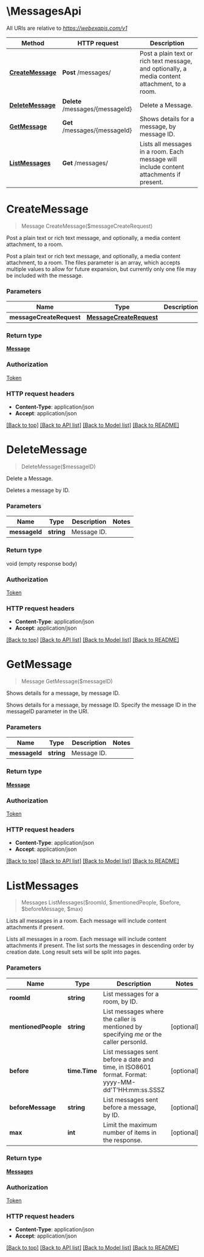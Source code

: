 # \MessagesApi

All URIs are relative to *https://webexapis.com/v1*

Method | HTTP request | Description
------------- | ------------- | -------------
[**CreateMessage**](MessagesApi.md#CreateMessage) | **Post** /messages/ | Post a plain text or rich text message, and optionally, a media content attachment, to a room.
[**DeleteMessage**](MessagesApi.md#DeleteMessage) | **Delete** /messages/{messageId} | Delete a Message.
[**GetMessage**](MessagesApi.md#GetMessage) | **Get** /messages/{messageId} | Shows details for a message, by message ID.
[**ListMessages**](MessagesApi.md#ListMessages) | **Get** /messages/ | Lists all messages in a room. Each message will include content attachments if present.


# **CreateMessage**
> Message CreateMessage($messageCreateRequest)

Post a plain text or rich text message, and optionally, a media content attachment, to a room.

Post a plain text or rich text message, and optionally, a media content attachment, to a room. The files parameter is an array, which accepts multiple values to allow for future expansion, but currently only one file may be included with the message. 


### Parameters

Name | Type | Description  | Notes
------------- | ------------- | ------------- | -------------
 **messageCreateRequest** | [**MessageCreateRequest**](MessageCreateRequest.md)|  | 

### Return type

[**Message**](Message.md)

### Authorization

[Token](../README.md#Token)

### HTTP request headers

 - **Content-Type**: application/json
 - **Accept**: application/json

[[Back to top]](#) [[Back to API list]](../README.md#documentation-for-api-endpoints) [[Back to Model list]](../README.md#documentation-for-models) [[Back to README]](../README.md)

# **DeleteMessage**
> DeleteMessage($messageID)

Delete a Message.

Deletes a message by ID.


### Parameters

Name | Type | Description  | Notes
------------- | ------------- | ------------- | -------------
 **messageId** | **string**| Message ID. | 

### Return type

void (empty response body)

### Authorization

[Token](../README.md#Token)

### HTTP request headers

 - **Content-Type**: application/json
 - **Accept**: application/json

[[Back to top]](#) [[Back to API list]](../README.md#documentation-for-api-endpoints) [[Back to Model list]](../README.md#documentation-for-models) [[Back to README]](../README.md)

# **GetMessage**
> Message GetMessage($messageID)

Shows details for a message, by message ID.

Shows details for a message, by message ID. Specify the message ID in the messageID parameter in the URI. 


### Parameters

Name | Type | Description  | Notes
------------- | ------------- | ------------- | -------------
 **messageId** | **string**| Message ID. | 

### Return type

[**Message**](Message.md)

### Authorization

[Token](../README.md#Token)

### HTTP request headers

 - **Content-Type**: application/json
 - **Accept**: application/json

[[Back to top]](#) [[Back to API list]](../README.md#documentation-for-api-endpoints) [[Back to Model list]](../README.md#documentation-for-models) [[Back to README]](../README.md)

# **ListMessages**
> Messages ListMessages($roomId, $mentionedPeople, $before, $beforeMessage, $max)

Lists all messages in a room. Each message will include content attachments if present.

Lists all messages in a room. Each message will include content attachments if present. The list sorts the messages in descending order by creation date. Long result sets will be split into pages. 


### Parameters

Name | Type | Description  | Notes
------------- | ------------- | ------------- | -------------
 **roomId** | **string**| List messages for a room, by ID. | 
 **mentionedPeople** | **string**| List messages where the caller is mentioned by specifying *me* or the caller personId. | [optional] 
 **before** | **time.Time**| List messages sent before a date and time, in ISO8601 format. Format: yyyy-MM-dd&#39;T&#39;HH:mm:ss.SSSZ | [optional] 
 **beforeMessage** | **string**| List messages sent before a message, by ID. | [optional] 
 **max** | **int**| Limit the maximum number of items in the response. | [optional] 

### Return type

[**Messages**](Messages.md)

### Authorization

[Token](../README.md#Token)

### HTTP request headers

 - **Content-Type**: application/json
 - **Accept**: application/json

[[Back to top]](#) [[Back to API list]](../README.md#documentation-for-api-endpoints) [[Back to Model list]](../README.md#documentation-for-models) [[Back to README]](../README.md)

